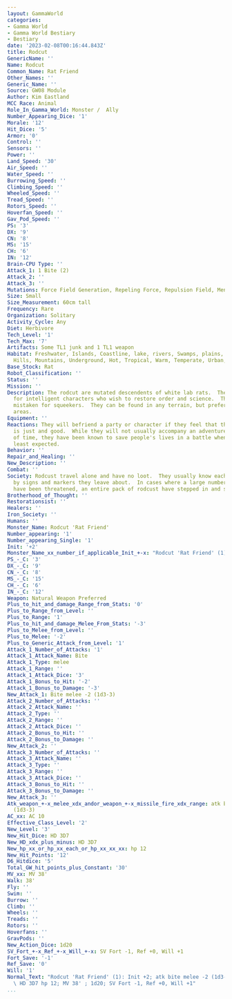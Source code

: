 ```yaml
---
layout: GammaWorld
categories:
- Gamma World
- Gamma World Bestiary
- Bestiary
date: '2023-02-08T00:16:44.843Z'
title: Rodcut
GenericName: ''
Name: Rodcut
Common_Name: Rat Friend
Other_Names: ''
Generic_Name: ''
Source: GW08 Module
Author: Kim Eastland
MCC Race: Animal
Role_In_Gamma_World: Monster /  Ally
Number_Appearing_Dice: '1'
Morale: '12'
Hit_Dice: '5'
Armor: '0'
Control: ''
Sensors: ''
Power: ''
Land_Speed: '30'
Air_Speed: ''
Water_Speed: ''
Burrowing_Speed: ''
Climbing_Speed: ''
Wheeled_Speed: ''
Tread_Speed: ''
Rotors_Speed: ''
Hoverfan_Speed: ''
Gav_Pod_Speed: ''
PS: '3'
DX: '9'
CN: '8'
MS: '15'
CH: '6'
IN: '12'
Brain-CPU Type: ''
Attack_1: 1 Bite (2)
Attack_2: ''
Attack_3: ''
Mutations: Force Field Generation, Repeling Force, Repulsion Field, Mental Multiplier.
Size: Small
Size_Measurement: 60cm tall
Frequency: Rare
Organization: Solitary
Activity_Cycle: Any
Diet: Herbivore
Tech_Level: '1'
Tech_Max: '7'
Artifacts: Some TL1 junk and 1 TL1 weapon
Habitat: Freshwater, Islands, Coastline, lake, rivers, Swamps, plains, desert, forest,
  Hills, Mountains, Underground, Hot, Tropical, Warm, Temperate, Urban, Rural, Ruins
Base_Stock: Rat
Robot_Classification: ''
Status: ''
Mission: ''
Description: The rodcut are mutated descendents of white lab rats.  They have an affinity
  for intelligent characters who wish to restore order and science.  They are sometimes
  mistaken for squeekers.  They can be found in any terrain, but prefer underghround
  areas.
Equipment: ''
Reactions: They will befriend a party or character if they feel that the character
  is just and good.  While they will not usually accompany an adventurer for any length
  of time, they have been known to save people's lives in a battle when they were
  least expected.
Behavior: ''
Repair_and_Healing: ''
New_Description: ''
Combat: ''
Society: Rodcust travel alone and have no loot.  They usually know each oterh's whereabouts
  by signs and markers they leave about.  In cases where a large number of adventurers
  have been threatened, an entire pack of rodcust have stepped in and saved the day.
Brotherhood_of_Thought: ''
Restorationsist: ''
Healers: ''
Iron_Society: ''
Humans: ''
Monster_Name: Rodcut 'Rat Friend'
Number_appearing: '1'
Number_appearing_Single: '1'
Init: '+2'
Monster_Name_xx_number_if_applicable_Init_+-x: "Rodcut 'Rat Friend' (1): Init +2"
PS_-_C: '3'
DX_-_C: '9'
CN_-_C: '8'
MS_-_C: '15'
CH_-_C: '6'
IN_-_C: '12'
Weapon: Natural Weapon Preferred
Plus_to_hit_and_damage_Range_from_Stats: '0'
Plus_to_Range_from_Level: ''
Plus_to_Range: '1'
Plus_to_hit_and_damage_Melee_From_Stats: '-3'
Plus_to_Melee_from_Level: ''
Plus_to_Melee: '-2'
Plus_to_Generic_Attack_from_Level: '1'
Attack_1_Number_of_Attacks: '1'
Attack_1_Attack_Name: Bite
Attack_1_Type: melee
Attack_1_Range: ''
Attack_1_Attack_Dice: '3'
Attack_1_Bonus_to_Hit: '-2'
Attack_1_Bonus_to_Damage: '-3'
New_Attack_1: Bite melee -2 (1d3-3)
Attack_2_Number_of_Attacks: ''
Attack_2_Attack_Name: ''
Attack_2_Type: ''
Attack_2_Range: ''
Attack_2_Attack_Dice: ''
Attack_2_Bonus_to_Hit: ''
Attack_2_Bonus_to_Damage: ''
New_Attack_2: ''
Attack_3_Number_of_Attacks: ''
Attack_3_Attack_Name: ''
Attack_3_Type: ''
Attack_3_Range: ''
Attack_3_Attack_Dice: ''
Attack_3_Bonus_to_Hit: ''
Attack_3_Bonus_to_Damage: ''
New_Attack_3: ''
Atk_weapon_+-x_melee_xdx_andor_weapon_+-x_missile_fire_xdx_range: atk bite melee -2
  (1d3-3)
AC_xx: AC 10
Effective_Class_Level: '2'
New_Level: '3'
New_Hit_Dice: HD 3D7
New_HD_xdx_plus_minus: HD 3D7
New_hp_xx_or_hp_xx_each_or_hp_xx_xx_xx: hp 12
New_Hit_Points: '12'
D6_Hitdice: '5'
Total_GW_hit_points_plus_Constant: '30'
MV_xx: MV 38'
Walk: 38'
Fly: ''
Swim: ''
Burrow: ''
Climb: ''
Wheels: ''
Treads: ''
Rotors: ''
Hoverfans: ''
GravPods: ''
New_Action_Dice: 1d20
SV_Fort_+-x_Ref_+-x_Will_+-x: SV Fort -1, Ref +0, Will +1
Fort_Save: '-1'
Ref_Save: '0'
Will: '1'
Normal_Text: "Rodcut 'Rat Friend' (1): Init +2; atk bite melee -2 (1d3-3); AC 10;\
  \ HD 3D7 hp 12; MV 38' ; 1d20; SV Fort -1, Ref +0, Will +1"
...
```

